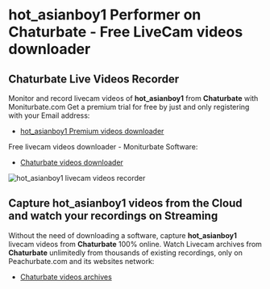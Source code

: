 # hot_asianboy1 Performer on Chaturbate - Free LiveCam videos downloader

## Chaturbate Live Videos Recorder

Monitor and record livecam videos of **hot_asianboy1** from **Chaturbate** with Moniturbate.com
Get a premium trial for free by just and only registering with your Email address:
* [hot_asianboy1 Premium videos downloader](https://moniturbate.com/request-demo-licence-key.html)

Free livecam videos downloader - Moniturbate Software:
* [Chaturbate videos downloader](https://moniturbate.com/moniturbate-download-software.html)

![hot_asianboy1 livecam videos recorder](https://peachurnet.com/templates/moniturbate-software.png)


## Capture hot_asianboy1 videos from the Cloud and watch your recordings on Streaming

Without the need of downloading a software, capture **hot_asianboy1** livecam videos from **Chaturbate** 100% online.
Watch Livecam archives from **Chaturbate** unlimitedly from thousands of existing recordings, only on Peachurbate.com and its websites network:
* [Chaturbate videos archives](https://peachurnet.com/)